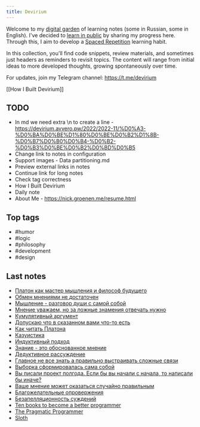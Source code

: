 ```yaml
---
title: Devirium
---
```


Welcome to my [digital garden](https://maggieappleton.com/garden-history) of learning notes (some in Russian, some in English). I've decided to [learn in public](https://dev.to/jbranchaud/how-i-learned-to-learn-in-public-2f4m) by sharing my progress here. Through this, I aim to develop a [Spaced Repetition](https://til.yenly.wtf/notes/spaced-repetition) learning habit.

In this collection, you'll find code snippets, review materials, and sometimes just headers as reminders to revisit topics. The content will range from initial ideas to more developed thoughts, growing spontaneously over time.

For updates, join my Telegram channel: https://t.me/devirium

[[How I Built Devirium]]

## TODO

- In md we need extra \n to create a line - https://devirium.avvero.pw/2022/2022-11/%D0%A3-%D0%BA%D0%BE%D1%80%D0%BE%D0%B2%D1%8B-%D0%B7%D0%B0%D0%B4-%D0%B2-%D0%B3%D0%BE%D0%B2%D0%BD%D0%B5
- Change link to notes in configuration
- Support images - Data partitioning.md
- Preview external links in notes
- Continue link for long notes
- Check tag correctness
- How I Built Devirium
- Daily note
- About Me - https://nick.groenen.me/resume.html

## Top tags
- #humor
- #logic
- #philosophy
- #development
- #design

## Last notes
- [Платон как мастер мышления и философ будущего](2023/2023-03/Платон-как-мастер-мышления-и-философ-будущего.md)
- [Обмен мнениями не достаточен](2023/2023-03/Обмен-мнениями-не-достаточен.md)
- [Мышление - разговор души с самой собой](2023/2023-03/Мышление---разговор-души-с-самой-собой.md)
- [Мнение уважаем, но за ложные знамения отвечать нужно](2023/2023-03/Мнение-уважаем,-но-за-ложные-знамения-отвечать-нужно.md)
- [Кумулятивный аргумент](2023/2023-03/Кумулятивный-аргумент.md)
- [Допускаю что в сказанном вами что-то есть](2023/2023-03/Допускаю-что-в-сказанном-вами-что-то-есть.md)
- [Как читать Платона](2023/2023-03/Как-читать-Платона.md)
- [Казуистика](2023/2023-03/Казуистика.md)
- [Индуктивный подход](2023/2023-03/Индуктивный-подход.md)
- [Знание - это обоснованное мнение](2023/2023-03/Знание---это-обоснованное-мнение.md)
- [Дедуктивное рассуждение](2023/2023-03/Дедуктивное-рассуждение.md)
- [Главное не все знать а правильно выстраивать сложные связи](2023/2023-03/Главное-не-все-знать-а-правильно-выстраивать-сложные-связи.md)
- [Выборка сформировалась сама собой](2023/2023-03/Выборка-сформировалась-сама-собой.md)
- [Вы писали проект полгода. Если бы вы начали с начала, то написали бы иначе?](2023/2023-03/Вы-писали-проект-полгода.-Если-бы-вы-начали-с-начала,-то-написали-бы-иначе?.md)
- [Ваше мнение может оказаться случайно правильным](2023/2023-03/Ваше-мнение-может-оказаться-случайно-правильным.md)
- [Благожелательные опровержения](2023/2023-03/Благожелательные-опровержения.md)
- [Безапелляционность суждений](2023/2023-03/Безапелляционность-суждений.md)
- [Ten books to become a better programmer](2023/2023-01/Ten-books-to-become-a-better-programmer.md)
- [The Pragmatic Programmer](2023/2023-01/The-Pragmatic-Programmer.md)
- [Sloth](2023/2023-01/Sloth.md)
